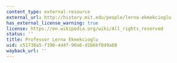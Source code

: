 ```yaml
---
content_type: external-resource
external_url: http://history.mit.edu/people/lerna-ekmekcioglu
has_external_license_warning: true
license: https://en.wikipedia.org/wiki/All_rights_reserved
status: ''
title: Professor Lerna Ekmekcioglu
uid: c51738a5-f190-4d4f-90a6-d1b6bf049a68
wayback_url: ''
---
```

